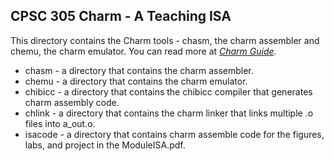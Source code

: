 ## CPSC 305 Charm - A Teaching ISA

This directory contains the Charm tools - chasm, the charm assembler and chemu, the charm emulator. You can read more at *[Charm Guide](https://gusty.bike/charm.html)*.

* chasm - a directory that contains the charm assembler.
* chemu - a directory that contains the charm emulator.
* chibicc - a directory that contains the chibicc compiler that generates charm assembly code.
* chlink - a directory that contains the charm linker that links multiple .o files into a_out.o.
* isacode - a directory that contains charm assemble code for the figures, labs, and project in the ModuleISA.pdf.

